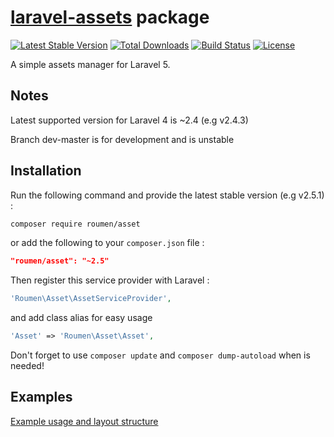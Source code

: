 # [laravel-assets](http://roumen.it/projects/laravel-assets) package

[![Latest Stable Version](https://poser.pugx.org/roumen/asset/version.png)](https://packagist.org/packages/roumen/asset) [![Total Downloads](https://poser.pugx.org/roumen/asset/d/total.png)](https://packagist.org/packages/roumen/asset) [![Build Status](https://travis-ci.org/RoumenDamianoff/laravel-assets.png?branch=master)](https://travis-ci.org/RoumenDamianoff/laravel-assets) [![License](https://poser.pugx.org/roumen/asset/license.png)](https://packagist.org/packages/roumen/asset)

A simple assets manager for Laravel 5.

## Notes

Latest supported version for Laravel 4 is ~2.4 (e.g v2.4.3)

Branch dev-master is for development and is unstable

## Installation

Run the following command and provide the latest stable version (e.g v2.5.1) :

```bash
composer require roumen/asset
```

or add the following to your `composer.json` file :

```json
"roumen/asset": "~2.5"
```

Then register this service provider with Laravel :

```php
'Roumen\Asset\AssetServiceProvider',
```

and add class alias for easy usage
```php
'Asset' => 'Roumen\Asset\Asset',
```

Don't forget to use ``composer update`` and ``composer dump-autoload`` when is needed!

## Examples

[Example usage and layout structure](https://github.com/RoumenDamianoff/laravel-assets/wiki)
